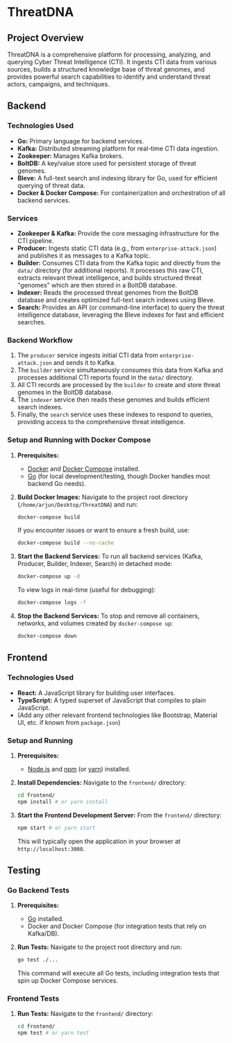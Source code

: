 # ThreatDNA

## Project Overview
ThreatDNA is a comprehensive platform for processing, analyzing, and querying Cyber Threat Intelligence (CTI). It ingests CTI data from various sources, builds a structured knowledge base of threat genomes, and provides powerful search capabilities to identify and understand threat actors, campaigns, and techniques.

## Backend

### Technologies Used
- **Go:** Primary language for backend services.
- **Kafka:** Distributed streaming platform for real-time CTI data ingestion.
- **Zookeeper:** Manages Kafka brokers.
- **BoltDB:** A key/value store used for persistent storage of threat genomes.
- **Bleve:** A full-text search and indexing library for Go, used for efficient querying of threat data.
- **Docker & Docker Compose:** For containerization and orchestration of all backend services.

### Services
- **Zookeeper & Kafka:** Provide the core messaging infrastructure for the CTI pipeline.
- **Producer:** Ingests static CTI data (e.g., from `enterprise-attack.json`) and publishes it as messages to a Kafka topic.
- **Builder:** Consumes CTI data from the Kafka topic and directly from the `data/` directory (for additional reports). It processes this raw CTI, extracts relevant threat intelligence, and builds structured threat "genomes" which are then stored in a BoltDB database.
- **Indexer:** Reads the processed threat genomes from the BoltDB database and creates optimized full-text search indexes using Bleve.
- **Search:** Provides an API (or command-line interface) to query the threat intelligence database, leveraging the Bleve indexes for fast and efficient searches.

### Backend Workflow
1.  The `producer` service ingests initial CTI data from `enterprise-attack.json` and sends it to Kafka.
2.  The `builder` service simultaneously consumes this data from Kafka and processes additional CTI reports found in the `data/` directory.
3.  All CTI records are processed by the `builder` to create and store threat genomes in the BoltDB database.
4.  The `indexer` service then reads these genomes and builds efficient search indexes.
5.  Finally, the `search` service uses these indexes to respond to queries, providing access to the comprehensive threat intelligence.

### Setup and Running with Docker Compose
1.  **Prerequisites:**
    *   [Docker](https://docs.docker.com/get-docker/) and [Docker Compose](https://docs.docker.com/compose/install/) installed.
    *   [Go](https://golang.org/doc/install) (for local development/testing, though Docker handles most backend Go needs).

2.  **Build Docker Images:**
    Navigate to the project root directory (`/home/arjun/Desktop/ThreatDNA`) and run:
    ```bash
    docker-compose build
    ```
    If you encounter issues or want to ensure a fresh build, use:
    ```bash
    docker-compose build --no-cache
    ```

3.  **Start the Backend Services:**
    To run all backend services (Kafka, Producer, Builder, Indexer, Search) in detached mode:
    ```bash
    docker-compose up -d
    ```
    To view logs in real-time (useful for debugging):
    ```bash
    docker-compose logs -f
    ```

4.  **Stop the Backend Services:**
    To stop and remove all containers, networks, and volumes created by `docker-compose up`:
    ```bash
    docker-compose down
    ```

## Frontend

### Technologies Used
- **React:** A JavaScript library for building user interfaces.
- **TypeScript:** A typed superset of JavaScript that compiles to plain JavaScript.
- (Add any other relevant frontend technologies like Bootstrap, Material UI, etc. if known from `package.json`)

### Setup and Running
1.  **Prerequisites:**
    *   [Node.js](https://nodejs.org/en/download/) and [npm](https://docs.npmjs.com/cli/v7/commands/npm-install) (or [yarn](https://classic.yarnpkg.com/en/docs/install/)) installed.

2.  **Install Dependencies:**
    Navigate to the `frontend/` directory:
    ```bash
    cd frontend/
    npm install # or yarn install
    ```

3.  **Start the Frontend Development Server:**
    From the `frontend/` directory:
    ```bash
    npm start # or yarn start
    ```
    This will typically open the application in your browser at `http://localhost:3000`.

## Testing

### Go Backend Tests
1.  **Prerequisites:**
    *   [Go](https://golang.org/doc/install) installed.
    *   Docker and Docker Compose (for integration tests that rely on Kafka/DB).

2.  **Run Tests:**
    Navigate to the project root directory and run:
    ```bash
    go test ./...
    ```
    This command will execute all Go tests, including integration tests that spin up Docker Compose services.

### Frontend Tests
1.  **Run Tests:**
    Navigate to the `frontend/` directory:
    ```bash
    cd frontend/
    npm test # or yarn test
    ```